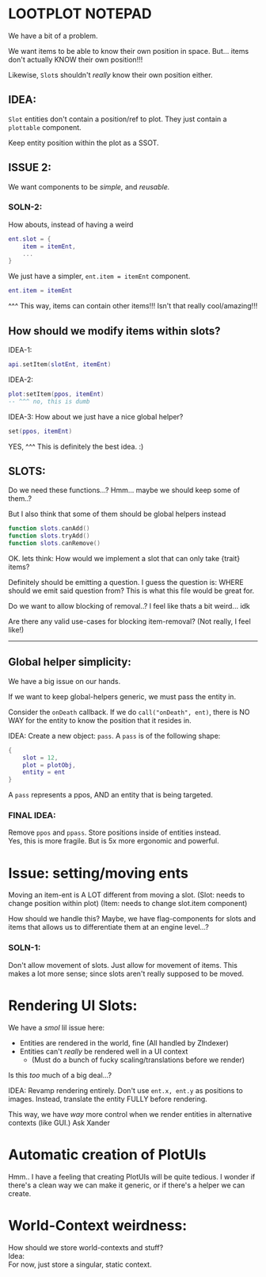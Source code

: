 
# LOOTPLOT NOTEPAD


We have a bit of a problem.

We want items to be able to know their own position in space.
But... items don't actually KNOW their own position!!!

Likewise, `Slot`s shouldn't *really* know their own position either.



## IDEA:
`Slot` entities don't contain a position/ref to plot.
They just contain a `plottable` component.

Keep entity position within the plot as a SSOT.




## ISSUE 2:
We want components to be *simple,* and *reusable.*
### SOLN-2:
How abouts, instead of having a weird
```lua
ent.slot = {
    item = itemEnt,
    ...
}
```
We just have a simpler, `ent.item = itemEnt` component.
```lua
ent.item = itemEnt
```
^^^ This way, items can contain other items!!! 
Isn't that really cool/amazing!!!




## How should we modify items within slots?
IDEA-1:
```lua
api.setItem(slotEnt, itemEnt)
```

IDEA-2:
```lua
plot:setItem(ppos, itemEnt)
-- ^^^ no, this is dumb
```


IDEA-3:
How about we just have a nice global helper?
```lua
set(ppos, itemEnt)
```
YES, ^^^ This is definitely the best idea. :)




## SLOTS:
Do we need these functions...?
Hmm... maybe we should keep some of them..?

But I also think that some of them should be global helpers instead
```lua
function slots.canAdd()
function slots.tryAdd()
function slots.canRemove()
```

OK.
lets think: How would we implement a slot that can only take {trait} items?

Definitely should be emitting a question.
I guess the question is:
WHERE should we emit said question from?
This is what this file would be great for.

Do we want to allow blocking of removal..?
I feel like thats a bit weird... idk

Are there any valid use-cases for blocking item-removal?
(Not really, I feel like!)





---

## Global helper simplicity:
We have a big issue on our hands.

If we want to keep global-helpers generic, we must pass the entity in.

Consider the `onDeath` callback.
If we do `call("onDeath", ent)`, there is NO WAY for the entity 
to know the position that it resides in.

IDEA: Create a new object: `pass`.
A `pass` is of the following shape:
```lua
{
    slot = 12,
    plot = plotObj,
    entity = ent
}
```
A `pass` represents a ppos, AND an entity that is being targeted.

### FINAL IDEA:
Remove `ppos` and `ppass`.
Store positions inside of entities instead.   
Yes, this is more fragile. But is 5x more ergonomic and powerful.








# Issue: setting/moving ents
Moving an item-ent is A LOT different from moving a slot.
(Slot: needs to change position within plot)
(Item: needs to change slot.item component)

How should we handle this?
Maybe, we have flag-components for slots and items that allows us to differentiate them at an engine level...?

### SOLN-1:
Don't allow movement of slots.
Just allow for movement of items.
This makes a lot more sense; since slots aren't really supposed to be moved.






# Rendering UI Slots:
We have a *smol* lil issue here:

- Entities are rendered in the world, fine (All handled by ZIndexer)
- Entities can't *really* be rendered well in a UI context
    - (Must do a bunch of fucky scaling/translations before we render)

Is this *too* much of a big deal...?

IDEA:
Revamp rendering entirely.
Don't use `ent.x, ent.y` as positions to images.
Instead, translate the entity FULLY before rendering.

This way, we have *way* more control when we render entities in alternative contexts (like GUI.)
Ask Xander







# Automatic creation of PlotUIs
Hmm.. I have a feeling that creating PlotUIs will be quite tedious.
I wonder if there's a clean way we can make it generic, or if there's a helper we can create.




# World-Context weirdness:
How should we store world-contexts and stuff?  
Idea:  
For now, just store a singular, static context.

